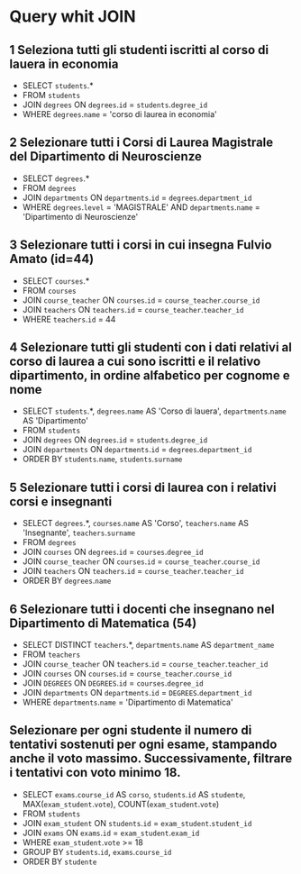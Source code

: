 # Query whit JOIN

## 1 Seleziona tutti gli studenti iscritti al corso di lauera in economia

- SELECT
  `students`.\*
- FROM
  `students`
- JOIN `degrees` ON `degrees`.`id` = `students`.`degree_id`
- WHERE
  `degrees`.`name` = 'corso di laurea in economia'

## 2 Selezionare tutti i Corsi di Laurea Magistrale del Dipartimento di Neuroscienze

- SELECT
  `degrees`.\*
- FROM
  `degrees`
- JOIN `departments` ON `departments`.`id` = `degrees`.`department_id`
- WHERE
  `degrees`.`level` = 'MAGISTRALE' AND `departments`.`name` = 'Dipartimento di Neuroscienze'

## 3 Selezionare tutti i corsi in cui insegna Fulvio Amato (id=44)

- SELECT
  `courses`.\*
- FROM
  `courses`
- JOIN `course_teacher` ON `courses`.`id` = `course_teacher`.`course_id`
- JOIN `teachers` ON `teachers`.`id` = `course_teacher`.`teacher_id`
- WHERE `teachers`.`id` = 44

## 4 Selezionare tutti gli studenti con i dati relativi al corso di laurea a cui sono iscritti e il relativo dipartimento, in ordine alfabetico per cognome e nome

- SELECT
  `students`.\*,
  `degrees`.`name` AS 'Corso di lauera',
  `departments`.`name` AS 'Dipartimento'
- FROM
  `students`
- JOIN `degrees` ON `degrees`.`id` = `students`.`degree_id`
- JOIN `departments` ON `departments`.`id` = `degrees`.`department_id`
- ORDER BY
  `students`.`name`,
  `students`.`surname`

## 5 Selezionare tutti i corsi di laurea con i relativi corsi e insegnanti

- SELECT
  `degrees`.\*,
  `courses`.`name` AS 'Corso',
  `teachers`.`name` AS 'Insegnante',
  `teachers`.`surname`
- FROM
  `degrees`
- JOIN `courses` ON `degrees`.`id` = `courses`.`degree_id`
- JOIN `course_teacher` ON `courses`.`id` = `course_teacher`.`course_id`
- JOIN `teachers` ON `teachers`.`id` = `course_teacher`.`teacher_id`
- ORDER BY
  `degrees`.`name`

## 6 Selezionare tutti i docenti che insegnano nel Dipartimento di Matematica (54)

- SELECT DISTINCT
  `teachers`.\*,
  `departments`.`name` AS `department_name`
- FROM
  `teachers`
- JOIN `course_teacher` ON `teachers`.`id` = `course_teacher`.`teacher_id`
- JOIN `courses` ON `courses`.`id` = `course_teacher`.`course_id`
- JOIN `DEGREES` ON `DEGREES`.`id` = `courses`.`degree_id`
- JOIN `departments` ON `departments`.`id` = `DEGREES`.`department_id`
- WHERE
  `departments`.`name` = 'Dipartimento di Matematica'

## Selezionare per ogni studente il numero di tentativi sostenuti per ogni esame, stampando anche il voto massimo. Successivamente, filtrare i tentativi con voto minimo 18.

- SELECT
  `exams`.`course_id` AS `corso`,
  `students`.`id` AS `studente`,
  MAX(`exam_student`.`vote`),
  COUNT(`exam_student`.`vote`)
- FROM
  `students`
- JOIN `exam_student` ON `students`.`id` = `exam_student`.`student_id`
- JOIN `exams` ON `exams`.`id` = `exam_student`.`exam_id`
- WHERE
  `exam_student`.`vote` >= 18
- GROUP BY
  `students`.`id`,
  `exams`.`course_id`
- ORDER BY
  `studente`
